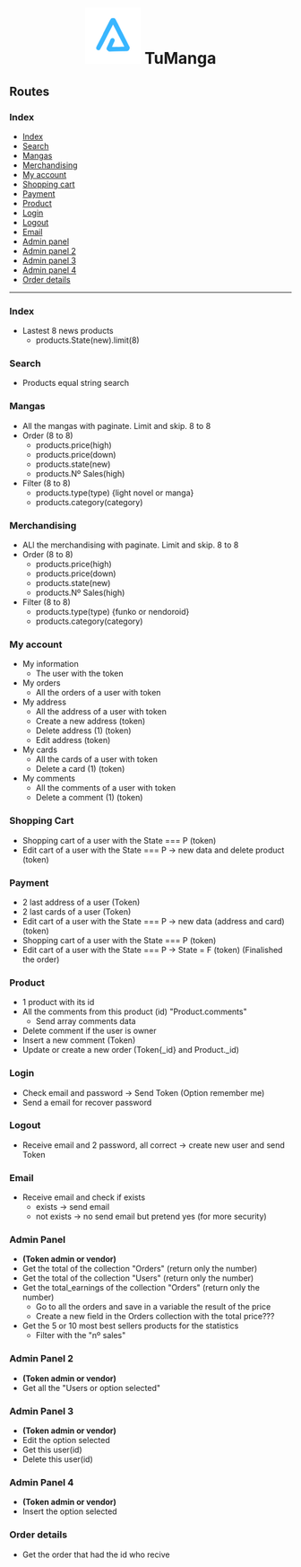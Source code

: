 <h1 align="center"><img src="../layout/assets/images/BrandTransparentMD.png" alt="arnaizDev brand" /> TuManga</h1>

## **Routes**

### Index

* [Index](#index)
* [Search](#search)
* [Mangas](#mangas)
* [Merchandising](#merchandising)
* [My account](#my-account)
* [Shopping cart](#shopping-cart)
* [Payment](#payment)
* [Product](#product)
* [Login](#login)
* [Logout](#logout)
* [Email](#email)
* [Admin panel](#admin-panel)
* [Admin panel 2](#admin-panel-2)
* [Admin panel 3](#admin-panel-3)
* [Admin panel 4](#admin-panel-4)
* [Order details](#order-details)

---

### Index

* Lastest 8 news products
    * products.State(new).limit(8)


### Search

* Products equal string search

### Mangas

* All the mangas with paginate. Limit and skip. 8 to 8 
* Order (8 to 8)
    * products.price(high)
    * products.price(down)
    * products.state(new)
    * products.Nº Sales(high)
* Filter (8 to 8)
    * products.type(type) {light novel or manga}
    * products.category(category)


### Merchandising

* ALl the merchandising with paginate. Limit and skip. 8 to 8
* Order (8 to 8)
    * products.price(high)
    * products.price(down)
    * products.state(new)
    * products.Nº Sales(high)
* Filter (8 to 8)
    * products.type(type) {funko or nendoroid}
    * products.category(category)

### My account

* My information
    * The user with the token
* My orders
    * All the orders of a user with token
* My address
    * All the address of a user with token
    * Create a new address (token)
    * Delete address (1) (token)
    * Edit address (token)
* My cards
    * All the cards of a user with token
    * Delete a card (1) (token)
* My comments
    * All the comments of a user with token
    * Delete a comment (1) (token)


### Shopping Cart

* Shopping cart of a user with the State === P (token)
* Edit cart of a user with the State === P -> new data and delete product (token)

### Payment

* 2 last address of a user (Token)
* 2 last cards of a user (Token)
* Edit cart of a user with the State === P -> new data (address and card) (token)
* Shopping cart of a user with the State === P (token)
* Edit cart of a user with the State === P -> State = F (token) (Finalished the order)

### Product

* 1 product with its id
* All the comments from this product (id) "Product.comments"
    * Send array comments data
* Delete comment if the user is owner
* Insert a new comment (Token)
* Update or create a new order (Token{_id} and Product._id)


### Login

* Check email and password -> Send Token (Option remember me)
* Send a email for recover password


### Logout

* Receive email and 2 password, all correct -> create new user and send Token


### Email

* Receive email and check if exists
    * exists -> send email
    * not exists -> no send email but pretend yes (for more security)


### Admin Panel

* **(Token admin or vendor)**
* Get the total of the collection "Orders" (return only the number)
* Get the total of the collection "Users" (return only the number)
* Get the total_earnings of the collection "Orders" (return only the number)
   * Go to all the orders and save in a variable the result of the price
   * Create a new field in the Orders collection with the total price???
* Get the 5 or 10 most best sellers products for the statistics
   * Filter with the "nº sales"

### Admin Panel 2

* **(Token admin or vendor)**
* Get all the "Users or option selected"

### Admin Panel 3

* **(Token admin or vendor)**
* Edit the option selected
* Get this user(id)
* Delete this user(id)

### Admin Panel 4

* **(Token admin or vendor)**
* Insert the option selected

### Order details

* Get the order that had the id who recive
